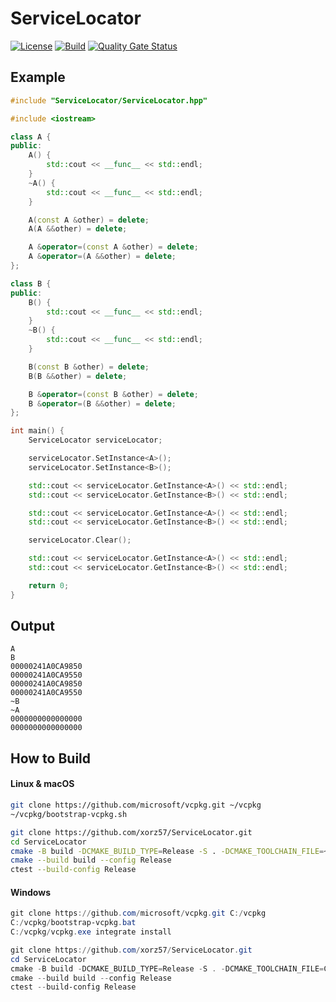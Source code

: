 # ServiceLocator

[![License](https://img.shields.io/badge/license-MIT-blue.svg)](LICENSE)
[![Build](https://github.com/xorz57/ServiceLocator/actions/workflows/Build.yml/badge.svg)](https://github.com/xorz57/ServiceLocator/actions/workflows/Build.yml)
[![Quality Gate Status](https://sonarcloud.io/api/project_badges/measure?project=xorz57_ServiceLocator&metric=alert_status)](https://sonarcloud.io/summary/new_code?id=xorz57_ServiceLocator)

## Example

```cpp
#include "ServiceLocator/ServiceLocator.hpp"

#include <iostream>

class A {
public:
    A() {
        std::cout << __func__ << std::endl;
    }
    ~A() {
        std::cout << __func__ << std::endl;
    }

    A(const A &other) = delete;
    A(A &&other) = delete;

    A &operator=(const A &other) = delete;
    A &operator=(A &&other) = delete;
};

class B {
public:
    B() {
        std::cout << __func__ << std::endl;
    }
    ~B() {
        std::cout << __func__ << std::endl;
    }

    B(const B &other) = delete;
    B(B &&other) = delete;

    B &operator=(const B &other) = delete;
    B &operator=(B &&other) = delete;
};

int main() {
    ServiceLocator serviceLocator;

    serviceLocator.SetInstance<A>();
    serviceLocator.SetInstance<B>();

    std::cout << serviceLocator.GetInstance<A>() << std::endl;
    std::cout << serviceLocator.GetInstance<B>() << std::endl;

    std::cout << serviceLocator.GetInstance<A>() << std::endl;
    std::cout << serviceLocator.GetInstance<B>() << std::endl;

    serviceLocator.Clear();

    std::cout << serviceLocator.GetInstance<A>() << std::endl;
    std::cout << serviceLocator.GetInstance<B>() << std::endl;

    return 0;
}
```

## Output

```console
A
B
00000241A0CA9850
00000241A0CA9550
00000241A0CA9850
00000241A0CA9550
~B
~A
0000000000000000
0000000000000000
```

## How to Build

#### Linux & macOS

```bash
git clone https://github.com/microsoft/vcpkg.git ~/vcpkg
~/vcpkg/bootstrap-vcpkg.sh

git clone https://github.com/xorz57/ServiceLocator.git
cd ServiceLocator
cmake -B build -DCMAKE_BUILD_TYPE=Release -S . -DCMAKE_TOOLCHAIN_FILE=~/vcpkg/scripts/buildsystems/vcpkg.cmake
cmake --build build --config Release
ctest --build-config Release
```

#### Windows

```powershell
git clone https://github.com/microsoft/vcpkg.git C:/vcpkg
C:/vcpkg/bootstrap-vcpkg.bat
C:/vcpkg/vcpkg.exe integrate install

git clone https://github.com/xorz57/ServiceLocator.git
cd ServiceLocator
cmake -B build -DCMAKE_BUILD_TYPE=Release -S . -DCMAKE_TOOLCHAIN_FILE=C:/vcpkg/scripts/buildsystems/vcpkg.cmake
cmake --build build --config Release
ctest --build-config Release
```
